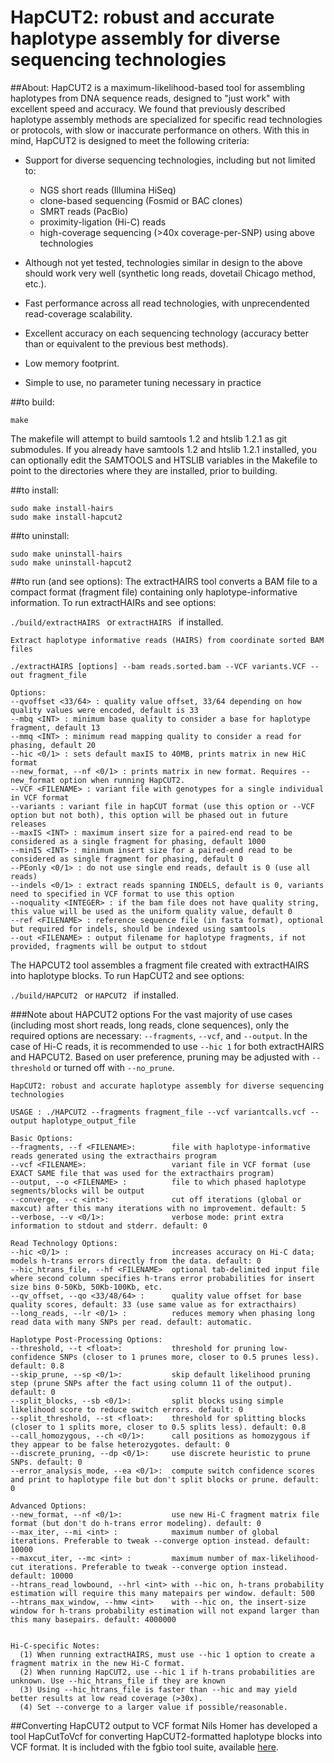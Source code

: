 HapCUT2: robust and accurate haplotype assembly for diverse sequencing technologies
======

##About:
HapCUT2 is a maximum-likelihood-based tool for assembling haplotypes from DNA sequence reads, designed to "just work" with excellent speed and accuracy.
We found that previously described haplotype assembly methods are specialized for specific read technologies or protocols, with slow or inaccurate performance on others. With this in mind, HapCUT2 is designed to meet the following criteria:
- Support for diverse sequencing technologies, including but not limited to:
    * NGS short reads (Illumina HiSeq)
    * clone-based sequencing (Fosmid or BAC clones)
    * SMRT reads (PacBio)
    * proximity-ligation (Hi-C) reads
    * high-coverage sequencing (>40x coverage-per-SNP) using above technologies
    
- Although not yet tested, technologies similar in design to the above should work very well (synthetic long reads, dovetail Chicago method, etc.).
- Fast performance across all read technologies, with unprecendented read-coverage scalability.
- Excellent accuracy on each sequencing technology (accuracy better than or equivalent to the previous best methods).
- Low memory footprint.
- Simple to use, no parameter tuning necessary in practice

##to build:

 ```make ```
 
The makefile will attempt to build samtools 1.2 and htslib 1.2.1 as git submodules. 
If you already have samtools 1.2 and htslib 1.2.1 installed, you can optionally edit the SAMTOOLS and HTSLIB variables in the Makefile to point to the directories where they are installed, prior to building.

##to install:

```
sudo make install-hairs
sudo make install-hapcut2
```

##to uninstall:

```
sudo make uninstall-hairs
sudo make uninstall-hapcut2
```

##to run (and see options):
The extractHAIRS tool converts a BAM file to a compact format (fragment file) containing only haplotype-informative information. To run extractHAIRs and see options:

 ```./build/extractHAIRS ``` or  ```extractHAIRS ``` if installed.

```
Extract haplotype informative reads (HAIRS) from coordinate sorted BAM files 

./extractHAIRS [options] --bam reads.sorted.bam --VCF variants.VCF --out fragment_file 

Options:
--qvoffset <33/64> : quality value offset, 33/64 depending on how quality values were encoded, default is 33 
--mbq <INT> : minimum base quality to consider a base for haplotype fragment, default 13
--mmq <INT> : minimum read mapping quality to consider a read for phasing, default 20
--hic <0/1> : sets default maxIS to 40MB, prints matrix in new HiC format
--new_format, --nf <0/1> : prints matrix in new format. Requires --new_format option when running HapCUT2.
--VCF <FILENAME> : variant file with genotypes for a single individual in VCF format
--variants : variant file in hapCUT format (use this option or --VCF option but not both), this option will be phased out in future releases
--maxIS <INT> : maximum insert size for a paired-end read to be considered as a single fragment for phasing, default 1000
--minIS <INT> : minimum insert size for a paired-end read to be considered as single fragment for phasing, default 0
--PEonly <0/1> : do not use single end reads, default is 0 (use all reads)
--indels <0/1> : extract reads spanning INDELS, default is 0, variants need to specified in VCF format to use this option
--noquality <INTEGER> : if the bam file does not have quality string, this value will be used as the uniform quality value, default 0 
--ref <FILENAME> : reference sequence file (in fasta format), optional but required for indels, should be indexed using samtools
--out <FILENAME> : output filename for haplotype fragments, if not provided, fragments will be output to stdout
```

The HAPCUT2 tool assembles a fragment file created with extractHAIRS into haplotype blocks. To run HapCUT2 and see options:

 ```./build/HAPCUT2 ``` or  ```HAPCUT2 ``` if installed.

###Note about HAPCUT2 options
For the vast majority of use cases (including most short reads, long reads, clone sequences), only the required options are necessary: ```--fragments```, ```--vcf```, and ```--output```.
In the case of Hi-C reads, it is recommended to use ```--hic 1``` for both extractHAIRS and HAPCUT2.
Based on user preference, pruning may be adjusted with ```--threshold``` or turned off with ```--no_prune```.

```
HapCUT2: robust and accurate haplotype assembly for diverse sequencing technologies

USAGE : ./HAPCUT2 --fragments fragment_file --vcf variantcalls.vcf --output haplotype_output_file

Basic Options:
--fragments, --f <FILENAME>:        file with haplotype-informative reads generated using the extracthairs program
--vcf <FILENAME>:                   variant file in VCF format (use EXACT SAME file that was used for the extracthairs program)
--output, --o <FILENAME> :          file to which phased haplotype segments/blocks will be output
--converge, --c <int>:              cut off iterations (global or maxcut) after this many iterations with no improvement. default: 5
--verbose, --v <0/1>:               verbose mode: print extra information to stdout and stderr. default: 0

Read Technology Options:
--hic <0/1> :                       increases accuracy on Hi-C data; models h-trans errors directly from the data. default: 0
--hic_htrans_file, --hf <FILENAME>  optional tab-delimited input file where second column specifies h-trans error probabilities for insert size bins 0-50Kb, 50Kb-100Kb, etc.
--qv_offset, --qo <33/48/64> :      quality value offset for base quality scores, default: 33 (use same value as for extracthairs)
--long_reads, --lr <0/1> :          reduces memory when phasing long read data with many SNPs per read. default: automatic.

Haplotype Post-Processing Options:
--threshold, --t <float>:           threshold for pruning low-confidence SNPs (closer to 1 prunes more, closer to 0.5 prunes less). default: 0.8
--skip_prune, --sp <0/1>:           skip default likelihood pruning step (prune SNPs after the fact using column 11 of the output). default: 0
--split_blocks, --sb <0/1>:         split blocks using simple likelihood score to reduce switch errors. default: 0
--split_threshold, --st <float>:    threshold for splitting blocks (closer to 1 splits more, closer to 0.5 splits less). default: 0.8
--call_homozygous, --ch <0/1>:      call positions as homozygous if they appear to be false heterozygotes. default: 0
--discrete_pruning, --dp <0/1>:     use discrete heuristic to prune SNPs. default: 0
--error_analysis_mode, --ea <0/1>:  compute switch confidence scores and print to haplotype file but don't split blocks or prune. default: 0

Advanced Options:
--new_format, --nf <0/1>:           use new Hi-C fragment matrix file format (but don't do h-trans error modeling). default: 0
--max_iter, --mi <int> :            maximum number of global iterations. Preferable to tweak --converge option instead. default: 10000
--maxcut_iter, --mc <int> :         maximum number of max-likelihood-cut iterations. Preferable to tweak --converge option instead. default: 10000
--htrans_read_lowbound, --hrl <int> with --hic on, h-trans probability estimation will require this many matepairs per window. default: 500
--htrans_max_window, --hmw <int>    with --hic on, the insert-size window for h-trans probability estimation will not expand larger than this many basepairs. default: 4000000


Hi-C-specific Notes:
  (1) When running extractHAIRS, must use --hic 1 option to create a fragment matrix in the new Hi-C format.
  (2) When running HapCUT2, use --hic 1 if h-trans probabilities are unknown. Use --hic_htrans_file if they are known
  (3) Using --hic_htrans_file is faster than --hic and may yield better results at low read coverage (>30x).
  (4) Set --converge to a larger value if possible/reasonable.
```

##Converting HapCUT2 output to VCF format
Nils Homer has developed a tool HapCutToVcf for converting HapCUT2-formatted haplotype blocks into VCF format. It is included with the fgbio tool suite, available [here](https://github.com/fulcrumgenomics/fgbio).

